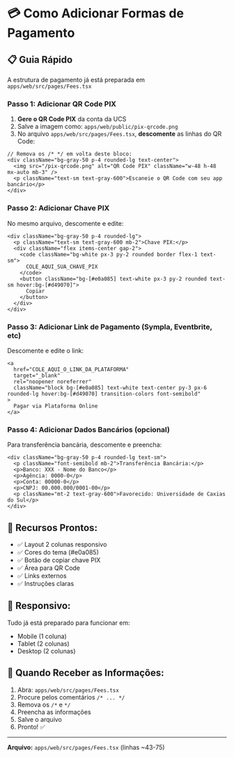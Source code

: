 # 💳 Como Adicionar Formas de Pagamento

## 📋 Guia Rápido

A estrutura de pagamento já está preparada em `apps/web/src/pages/Fees.tsx`

### Passo 1: Adicionar QR Code PIX

1. **Gere o QR Code PIX** da conta da UCS
2. Salve a imagem como: `apps/web/public/pix-qrcode.png`
3. No arquivo `apps/web/src/pages/Fees.tsx`, **descomente** as linhas do QR Code:

```tsx
// Remova os /* */ em volta deste bloco:
<div className="bg-gray-50 p-4 rounded-lg text-center">
  <img src="/pix-qrcode.png" alt="QR Code PIX" className="w-48 h-48 mx-auto mb-3" />
  <p className="text-sm text-gray-600">Escaneie o QR Code com seu app bancário</p>
</div>
```

### Passo 2: Adicionar Chave PIX

No mesmo arquivo, descomente e edite:

```tsx
<div className="bg-gray-50 p-4 rounded-lg">
  <p className="text-sm text-gray-600 mb-2">Chave PIX:</p>
  <div className="flex items-center gap-2">
    <code className="bg-white px-3 py-2 rounded border flex-1 text-sm">
      COLE_AQUI_SUA_CHAVE_PIX
    </code>
    <button className="bg-[#e0a085] text-white px-3 py-2 rounded text-sm hover:bg-[#d49070]">
      Copiar
    </button>
  </div>
</div>
```

### Passo 3: Adicionar Link de Pagamento (Sympla, Eventbrite, etc)

Descomente e edite o link:

```tsx
<a
  href="COLE_AQUI_O_LINK_DA_PLATAFORMA"
  target="_blank"
  rel="noopener noreferrer"
  className="block bg-[#e0a085] text-white text-center py-3 px-6 rounded-lg hover:bg-[#d49070] transition-colors font-semibold"
>
  Pagar via Plataforma Online
</a>
```

### Passo 4: Adicionar Dados Bancários (opcional)

Para transferência bancária, descomente e preencha:

```tsx
<div className="bg-gray-50 p-4 rounded-lg text-sm">
  <p className="font-semibold mb-2">Transferência Bancária:</p>
  <p>Banco: XXX - Nome do Banco</p>
  <p>Agência: 0000-0</p>
  <p>Conta: 00000-0</p>
  <p>CNPJ: 00.000.000/0001-00</p>
  <p className="mt-2 text-gray-600">Favorecido: Universidade de Caxias do Sul</p>
</div>
```

## 🎨 Recursos Prontos:

- ✅ Layout 2 colunas responsivo
- ✅ Cores do tema (#e0a085)
- ✅ Botão de copiar chave PIX
- ✅ Área para QR Code
- ✅ Links externos
- ✅ Instruções claras

## 📱 Responsivo:

Tudo já está preparado para funcionar em:

- Mobile (1 coluna)
- Tablet (2 colunas)
- Desktop (2 colunas)

## 🚀 Quando Receber as Informações:

1. Abra: `apps/web/src/pages/Fees.tsx`
2. Procure pelos comentários `/* ... */`
3. Remova os `/*` e `*/`
4. Preencha as informações
5. Salve o arquivo
6. Pronto! ✅

---

**Arquivo:** `apps/web/src/pages/Fees.tsx` (linhas ~43-75)
